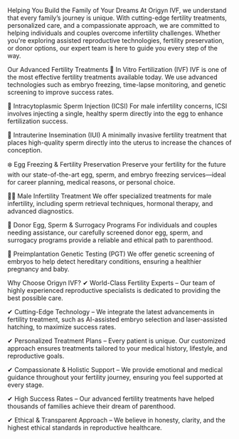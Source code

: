 Helping You Build the Family of Your Dreams
At Origyn IVF, we understand that every family’s journey is unique. With cutting-edge fertility treatments, personalized care, and a compassionate approach, we are committed to helping individuals and couples overcome infertility challenges. Whether you're exploring assisted reproductive technologies, fertility preservation, or donor options, our expert team is here to guide you every step of the way.

Our Advanced Fertility Treatments
🧬 In Vitro Fertilization (IVF)
IVF is one of the most effective fertility treatments available today. We use advanced technologies such as embryo freezing, time-lapse monitoring, and genetic screening to improve success rates.

🔬 Intracytoplasmic Sperm Injection (ICSI)
For male infertility concerns, ICSI involves injecting a single, healthy sperm directly into the egg to enhance fertilization success.

💙 Intrauterine Insemination (IUI)
A minimally invasive fertility treatment that places high-quality sperm directly into the uterus to increase the chances of conception.

❄️ Egg Freezing & Fertility Preservation
Preserve your fertility for the future with our state-of-the-art egg, sperm, and embryo freezing services—ideal for career planning, medical reasons, or personal choice.

👨‍⚕️ Male Infertility Treatment
We offer specialized treatments for male infertility, including sperm retrieval techniques, hormonal therapy, and advanced diagnostics.

👶 Donor Egg, Sperm & Surrogacy Programs
For individuals and couples needing assistance, our carefully screened donor egg, sperm, and surrogacy programs provide a reliable and ethical path to parenthood.

🧪 Preimplantation Genetic Testing (PGT)
We offer genetic screening of embryos to help detect hereditary conditions, ensuring a healthier pregnancy and baby.

Why Choose Origyn IVF?
✔ World-Class Fertility Experts – Our team of highly experienced reproductive specialists is dedicated to providing the best possible care.

✔ Cutting-Edge Technology – We integrate the latest advancements in fertility treatment, such as AI-assisted embryo selection and laser-assisted hatching, to maximize success rates.

✔ Personalized Treatment Plans – Every patient is unique. Our customized approach ensures treatments tailored to your medical history, lifestyle, and reproductive goals.

✔ Compassionate & Holistic Support – We provide emotional and medical guidance throughout your fertility journey, ensuring you feel supported at every stage.

✔ High Success Rates – Our advanced fertility treatments have helped thousands of families achieve their dream of parenthood.

✔ Ethical & Transparent Approach – We believe in honesty, clarity, and the highest ethical standards in reproductive healthcare.

